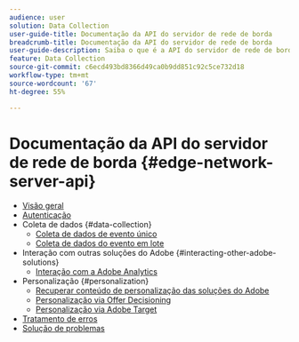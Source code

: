 ```yaml
---
audience: user
solution: Data Collection
user-guide-title: Documentação da API do servidor de rede de borda
breadcrumb-title: Documentação da API do servidor de rede de borda
user-guide-description: Saiba o que é a API do servidor de rede de borda e como usá-la.
feature: Data Collection
source-git-commit: c6ecd493bd8366d49ca0b9dd851c92c5ce732d18
workflow-type: tm+mt
source-wordcount: '67'
ht-degree: 55%

---
```



# Documentação da API do servidor de rede de borda {#edge-network-server-api}


* [Visão geral](overview.md)
* [Autenticação](authentication.md)
* Coleta de dados {#data-collection}
   * [Coleta de dados de evento único](interactive-data-collection.md)
   * [Coleta de dados do evento em lote](non-interactive-data-collection.md)
* Interação com outras soluções do Adobe {#interacting-other-adobe-solutions}
   * [Interação com a Adobe Analytics](interacting-adobe-analytics.md)
* Personalização {#personalization}
   * [Recuperar conteúdo de personalização das soluções do Adobe](personalization-overview.md)
   * [Personalização via Offer Decisioning](personalization-offer-decisioning.md)
   * [Personalização via Adobe Target](personalization-target.md)
* [Tratamento de erros](error-handling.md)
* [Solução de problemas](troubleshooting.md)